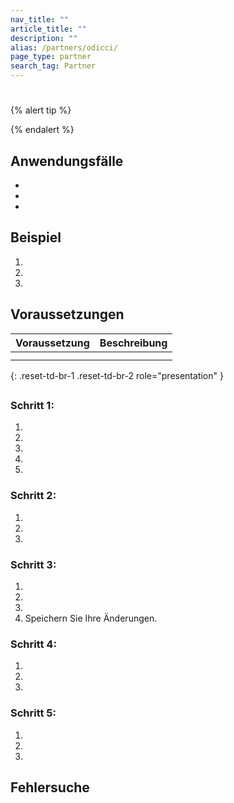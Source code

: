 ```yaml
---
nav_title: ""
article_title: ""
description: ""
alias: /partners/odicci/
page_type: partner
search_tag: Partner
---
```


# 

> 

{% alert tip %}

{% endalert %}

## Anwendungsfälle



- 
- 
- 

## Beispiel



1. 
2. 
3. 

## Voraussetzungen



| Voraussetzung             | Beschreibung                                                               |
|---------------------------------------|------------------------------------------------------------------------------------------------------------------------------------------|
|             | |
|         |  |
{: .reset-td-br-1 .reset-td-br-2 role="presentation" }

## 

### Schritt 1: 

1. 
2. 
3. 

   

4. 
5. 

### Schritt 2: 

1. 
2. 
3. 

### Schritt 3: 

1. 
2. 
3. 
4. Speichern Sie Ihre Änderungen.

### Schritt 4: 

1. 
2. 
3. 

   

### Schritt 5: 

1. 
2. 
3. 

## Fehlersuche

 

### 

 

### 

 

### 


